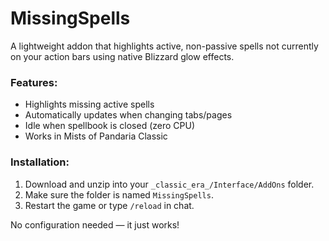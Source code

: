 # MissingSpells

A lightweight addon that highlights active, non-passive spells not currently on your action bars using native Blizzard glow effects.

### Features:
- Highlights missing active spells
- Automatically updates when changing tabs/pages
- Idle when spellbook is closed (zero CPU)
- Works in Mists of Pandaria Classic

### Installation:
1. Download and unzip into your `_classic_era_/Interface/AddOns` folder.
2. Make sure the folder is named `MissingSpells`.
3. Restart the game or type `/reload` in chat.

No configuration needed — it just works!
